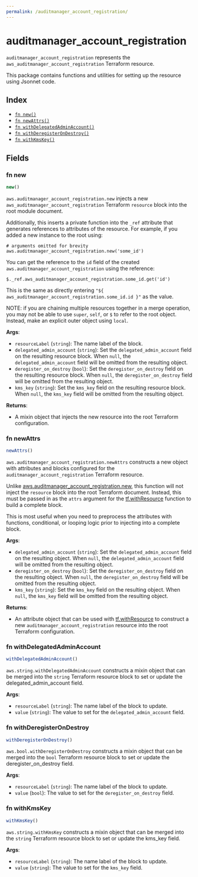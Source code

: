 ```yaml
---
permalink: /auditmanager_account_registration/
---
```


# auditmanager_account_registration

`auditmanager_account_registration` represents the `aws_auditmanager_account_registration` Terraform resource.



This package contains functions and utilities for setting up the resource using Jsonnet code.


## Index

* [`fn new()`](#fn-new)
* [`fn newAttrs()`](#fn-newattrs)
* [`fn withDelegatedAdminAccount()`](#fn-withdelegatedadminaccount)
* [`fn withDeregisterOnDestroy()`](#fn-withderegisterondestroy)
* [`fn withKmsKey()`](#fn-withkmskey)

## Fields

### fn new

```ts
new()
```


`aws.auditmanager_account_registration.new` injects a new `aws_auditmanager_account_registration` Terraform `resource`
block into the root module document.

Additionally, this inserts a private function into the `_ref` attribute that generates references to attributes of the
resource. For example, if you added a new instance to the root using:

    # arguments omitted for brevity
    aws.auditmanager_account_registration.new('some_id')

You can get the reference to the `id` field of the created `aws.auditmanager_account_registration` using the reference:

    $._ref.aws_auditmanager_account_registration.some_id.get('id')

This is the same as directly entering `"${ aws_auditmanager_account_registration.some_id.id }"` as the value.

NOTE: if you are chaining multiple resources together in a merge operation, you may not be able to use `super`, `self`,
or `$` to refer to the root object. Instead, make an explicit outer object using `local`.

**Args**:
  - `resourceLabel` (`string`): The name label of the block.
  - `delegated_admin_account` (`string`): Set the `delegated_admin_account` field on the resulting resource block. When `null`, the `delegated_admin_account` field will be omitted from the resulting object.
  - `deregister_on_destroy` (`bool`): Set the `deregister_on_destroy` field on the resulting resource block. When `null`, the `deregister_on_destroy` field will be omitted from the resulting object.
  - `kms_key` (`string`): Set the `kms_key` field on the resulting resource block. When `null`, the `kms_key` field will be omitted from the resulting object.

**Returns**:
- A mixin object that injects the new resource into the root Terraform configuration.


### fn newAttrs

```ts
newAttrs()
```


`aws.auditmanager_account_registration.newAttrs` constructs a new object with attributes and blocks configured for the `auditmanager_account_registration`
Terraform resource.

Unlike [aws.auditmanager_account_registration.new](#fn-new), this function will not inject the `resource`
block into the root Terraform document. Instead, this must be passed in as the `attrs` argument for the
[tf.withResource](https://github.com/tf-libsonnet/core/tree/main/docs#fn-withresource) function to build a complete block.

This is most useful when you need to preprocess the attributes with functions, conditional, or looping logic prior to
injecting into a complete block.

**Args**:
  - `delegated_admin_account` (`string`): Set the `delegated_admin_account` field on the resulting object. When `null`, the `delegated_admin_account` field will be omitted from the resulting object.
  - `deregister_on_destroy` (`bool`): Set the `deregister_on_destroy` field on the resulting object. When `null`, the `deregister_on_destroy` field will be omitted from the resulting object.
  - `kms_key` (`string`): Set the `kms_key` field on the resulting object. When `null`, the `kms_key` field will be omitted from the resulting object.

**Returns**:
  - An attribute object that can be used with [tf.withResource](https://github.com/tf-libsonnet/core/tree/main/docs#fn-withresource) to construct a new `auditmanager_account_registration` resource into the root Terraform configuration.


### fn withDelegatedAdminAccount

```ts
withDelegatedAdminAccount()
```

`aws.string.withDelegatedAdminAccount` constructs a mixin object that can be merged into the `string`
Terraform resource block to set or update the delegated_admin_account field.



**Args**:
  - `resourceLabel` (`string`): The name label of the block to update.
  - `value` (`string`): The value to set for the `delegated_admin_account` field.


### fn withDeregisterOnDestroy

```ts
withDeregisterOnDestroy()
```

`aws.bool.withDeregisterOnDestroy` constructs a mixin object that can be merged into the `bool`
Terraform resource block to set or update the deregister_on_destroy field.



**Args**:
  - `resourceLabel` (`string`): The name label of the block to update.
  - `value` (`bool`): The value to set for the `deregister_on_destroy` field.


### fn withKmsKey

```ts
withKmsKey()
```

`aws.string.withKmsKey` constructs a mixin object that can be merged into the `string`
Terraform resource block to set or update the kms_key field.



**Args**:
  - `resourceLabel` (`string`): The name label of the block to update.
  - `value` (`string`): The value to set for the `kms_key` field.

